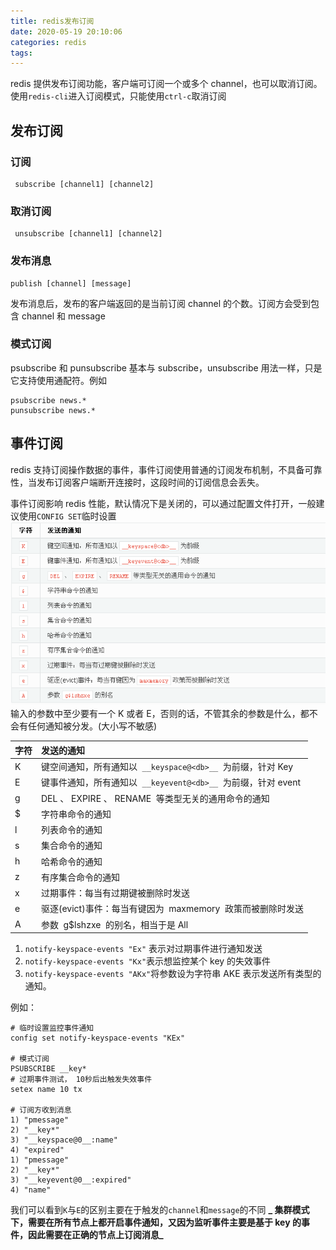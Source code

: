 ```yaml
---
title: redis发布订阅
date: 2020-05-19 20:10:06
categories: redis
tags:
---
```


redis 提供发布订阅功能，客户端可订阅一个或多个 channel，也可以取消订阅。使用`redis-cli`进入订阅模式，只能使用`ctrl-c`取消订阅

## 发布订阅

### 订阅

```shell
 subscribe [channel1] [channel2]
```

### 取消订阅

```shell
 unsubscribe [channel1] [channel2]
```

### 发布消息

```shell
publish [channel] [message]
```

发布消息后，发布的客户端返回的是当前订阅 channel 的个数。订阅方会受到包含 channel 和 message

### 模式订阅

psubscribe 和 punsubscribe 基本与 subscribe，unsubscribe 用法一样，只是它支持使用通配符。例如

```shell
psubscribe news.*
punsubscribe news.*
```

## 事件订阅

redis 支持订阅操作数据的事件，事件订阅使用普通的订阅发布机制，不具备可靠性，当发布订阅客户端断开连接时，这段时间的订阅信息会丢失。

事件订阅影响 redis 性能，默认情况下是关闭的，可以通过配置文件打开，一般建议使用`CONFIG SET`临时设置
![redis发布订阅_2020-05-25-15-16-11.png](./vx_images/redis发布订阅_2020-05-25-15-16-11.png)
输入的参数中至少要有一个 K 或者 E，否则的话，不管其余的参数是什么，都不会有任何通知被分发。(大小写不敏感)

| 字符 | 发送的通知                                                      |
| :--- | :-------------------------------------------------------------- |
| K    | 键空间通知，所有通知以  `__keyspace@<db>__`  为前缀，针对 Key   |
| E    | 键事件通知，所有通知以  `__keyevent@<db>__`  为前缀，针对 event |
| g    | DEL 、 EXPIRE 、 RENAME  等类型无关的通用命令的通知             |
| \$   | 字符串命令的通知                                                |
| l    | 列表命令的通知                                                  |
| s    | 集合命令的通知                                                  |
| h    | 哈希命令的通知                                                  |
| z    | 有序集合命令的通知                                              |
| x    | 过期事件：每当有过期键被删除时发送                              |
| e    | 驱逐(evict)事件：每当有键因为  maxmemory  政策而被删除时发送    |
| A    | 参数  g\$lshzxe  的别名，相当于是 All                           |

1. `notify-keyspace-events "Ex"` 表示对过期事件进行通知发送
2. `notify-keyspace-events "Kx"`表示想监控某个 key 的失效事件
3. `notify-keyspace-events "AKx"`将参数设为字符串 AKE 表示发送所有类型的通知。

例如：

```shell
# 临时设置监控事件通知
config set notify-keyspace-events "KEx"

# 模式订阅
PSUBSCRIBE __key*
# 过期事件测试， 10秒后出触发失效事件
setex name 10 tx

# 订阅方收到消息
1) "pmessage"
2) "__key*"
3) "__keyspace@0__:name"
4) "expired"
1) "pmessage"
2) "__key*"
3) "__keyevent@0__:expired"
4) "name"

```

我们可以看到`K`与`E`的区别主要在于触发的`channel`和`message`的不同
**_ 集群模式下，需要在所有节点上都开启事件通知，又因为监听事件主要是基于 key 的事件，因此需要在正确的节点上订阅消息_**
